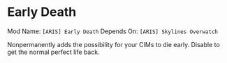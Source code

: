 # Early Death
Mod Name: `[ARIS] Early Death`
Depends On: `[ARIS] Skylines Overwatch`

Nonpermanently adds the possibility for your CIMs to die early. Disable to get the normal perfect life back.
